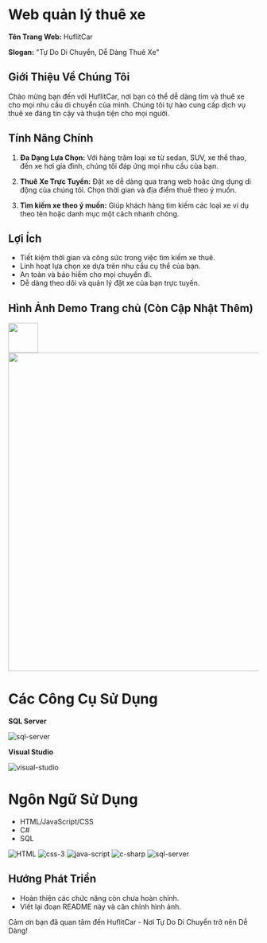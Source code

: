 # **Web quản lý thuê xe**
**Tên Trang Web:** HuflitCar

**Slogan:** "Tự Do Di Chuyển, Dễ Dàng Thuê Xe"

## Giới Thiệu Về Chúng Tôi

Chào mừng bạn đến với HuflitCar, nơi bạn có thể dễ dàng tìm và thuê xe cho mọi nhu cầu di chuyển của mình. Chúng tôi tự hào cung cấp dịch vụ thuê xe đáng tin cậy và thuận tiện cho mọi người.

## Tính Năng Chính

1. **Đa Dạng Lựa Chọn:** Với hàng trăm loại xe từ sedan, SUV, xe thể thao, đến xe hơi gia đình, chúng tôi đáp ứng mọi nhu cầu của bạn.

2. **Thuê Xe Trực Tuyến:** Đặt xe dễ dàng qua trang web hoặc ứng dụng di động của chúng tôi. Chọn thời gian và địa điểm thuê theo ý muốn.

3. **Tìm kiếm xe theo ý muốn:** Giúp khách hàng tìm kiếm các loại xe ví dụ theo tên hoặc danh mục một cách nhanh chóng.

## Lợi Ích

- Tiết kiệm thời gian và công sức trong việc tìm kiếm xe thuê.
- Linh hoạt lựa chọn xe dựa trên nhu cầu cụ thể của bạn.
- An toàn và bảo hiểm cho mọi chuyến đi.
- Dễ dàng theo dõi và quản lý đặt xe của bạn trực tuyến.

## Hình Ảnh Demo Trang chủ (Còn Cập Nhật Thêm)

<img src="https://webtravel.vn/files/images/m%E1%BA%ABu%20website%20thu%C3%AA%20xe.jpg" witdh=60 height =60/>

<img src="https://github.com/DuyQuocPhan/Nhom7_Quanlythuexe_T6_Ca2/assets/107761696/7e00ed13-3b0f-4067-87d4-6c73a1eb0938" witdh=960 height =640/>


# **Các Công Cụ Sử Dụng**

**SQL Server**

![sql-server](https://github.com/DuyQuocPhan/Nhom7_Quanlythuexe_T6_Ca2/assets/107761696/864251b2-9be3-4387-886d-251293bb9308)

**Visual Studio**

![visual-studio](https://github.com/DuyQuocPhan/Nhom7_Quanlythuexe_T6_Ca2/assets/107761696/092d2bff-0b3b-4ab7-99e5-d6415e32ca14)


# **Ngôn Ngữ Sử Dụng**

- HTML/JavaScript/CSS
- C#
- SQL
  
![HTML](https://github.com/DuyQuocPhan/Nhom7_Quanlythuexe_T6_Ca2/assets/107761696/c9ea0e82-c583-492f-b552-e7682448d3ab)
![css-3](https://github.com/DuyQuocPhan/Nhom7_Quanlythuexe_T6_Ca2/assets/107761696/791317d1-4330-40eb-a6cb-3cb9debedf02)
![java-script](https://github.com/DuyQuocPhan/Nhom7_Quanlythuexe_T6_Ca2/assets/107761696/9e3ae49f-4eff-4a0b-993d-28535213b399)
![c-sharp](https://github.com/DuyQuocPhan/Nhom7_Quanlythuexe_T6_Ca2/assets/107761696/0424238d-afc4-4b02-9d99-4f5d89de29ce)
![sql-server](https://github.com/DuyQuocPhan/Nhom7_Quanlythuexe_T6_Ca2/assets/107761696/53d86471-c493-41fb-b9de-6583285fc412)

## Hướng Phát Triển

- Hoàn thiện các chức năng còn chưa hoàn chỉnh.
- Viết lại đoạn README này và căn chỉnh hình ảnh.

Cảm ơn bạn đã quan tâm đến HuflitCar - Nơi Tự Do Di Chuyển trở nên Dễ Dàng!
